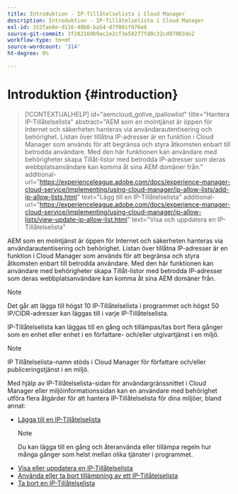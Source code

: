```yaml
---
title: Introduktion - IP-Tillåtelselista i Cloud Manager
description: Introduktion - IP-Tillåtelselista i Cloud Manager
exl-id: 352fae8e-d116-40b0-ba54-d7f001f076e8
source-git-commit: 3f282169b9ac2e2cf3e58277fd0c32cd97003de2
workflow-type: tm+mt
source-wordcount: '314'
ht-degree: 0%

---
```


# Introduktion {#introduction}

>[!CONTEXTUALHELP]
>id="aemcloud_golive_ipallowlist"
>title="Hantera IP-Tillåtelselista"
>abstract="AEM som en molntjänst är öppen för Internet och säkerheten hanteras via användarautentisering och behörighet. Listan över tillåtna IP-adresser är en funktion i Cloud Manager som används för att begränsa och styra åtkomsten enbart till betrodda användare. Med den här funktionen kan användare med behörigheter skapa Tillåt-listor med betrodda IP-adresser som deras webbplatsanvändare kan komma åt sina AEM domäner från."
>additional-url="https://experienceleague.adobe.com/docs/experience-manager-cloud-service/implementing/using-cloud-manager/ip-allow-lists/add-ip-allow-lists.html" text="Lägg till en IP-Tillåtelselista"
>additional-url="https://experienceleague.adobe.com/docs/experience-manager-cloud-service/implementing/using-cloud-manager/ip-allow-lists/view-update-ip-allow-list.html" text="Visa och uppdatera en IP-Tillåtelselista"

AEM som en molntjänst är öppen för Internet och säkerheten hanteras via användarautentisering och behörighet. Listan över tillåtna IP-adresser är en funktion i Cloud Manager som används för att begränsa och styra åtkomsten enbart till betrodda användare. Med den här funktionen kan användare med behörigheter skapa Tillåt-listor med betrodda IP-adresser som deras webbplatsanvändare kan komma åt sina AEM domäner från.

>[!NOTE]
>Det går att lägga till högst 10 IP-Tillåtelselista i programmet och högst 50 IP/CIDR-adresser kan läggas till i varje IP-Tillåtelselista.

IP-Tillåtelselista kan läggas till en gång och tillämpas/tas bort flera gånger som en enhet eller enhet i en författare- och/eller utgivartjänst i en miljö.

>[!NOTE]
>IP Tillåtelselista-namn stöds i Cloud Manager för författare och/eller publiceringstjänst i en miljö.

Med hjälp av IP-Tillåtelselista-sidan för användargränssnittet i Cloud Manager eller miljöinformationssidan kan en användare med behörighet utföra flera åtgärder för att hantera IP-Tillåtelselista för dina miljöer, bland annat:

* [Lägga till en IP-Tillåtelselista](/help/implementing/cloud-manager/ip-allow-lists/add-ip-allow-lists.md)
   >[!NOTE]
   > Du kan lägga till en gång och återanvända eller tillämpa regeln hur många gånger som helst mellan olika tjänster i programmet.
* [Visa eller uppdatera en IP-Tillåtelselista](/help/implementing/cloud-manager/ip-allow-lists/view-update-ip-allow-list.md)
* [Använda eller ta bort tillämpning av ett IP-Tillåtelselista](/help/implementing/cloud-manager/ip-allow-lists/apply-allow-list.md)
* [Ta bort en IP-Tillåtelselista](/help/implementing/cloud-manager/ip-allow-lists/delete-ip-allow-list.md)
